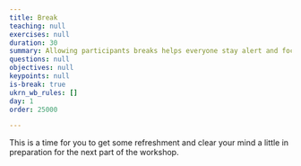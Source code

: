 ```yaml
---
title: Break
teaching: null
exercises: null
duration: 30
summary: Allowing participants breaks helps everyone stay alert and focused.
questions: null
objectives: null
keypoints: null
is-break: true
ukrn_wb_rules: []
day: 1
order: 25000

---
```

This is a time for you to get some refreshment and clear your mind a little in preparation for the next part of the workshop.

